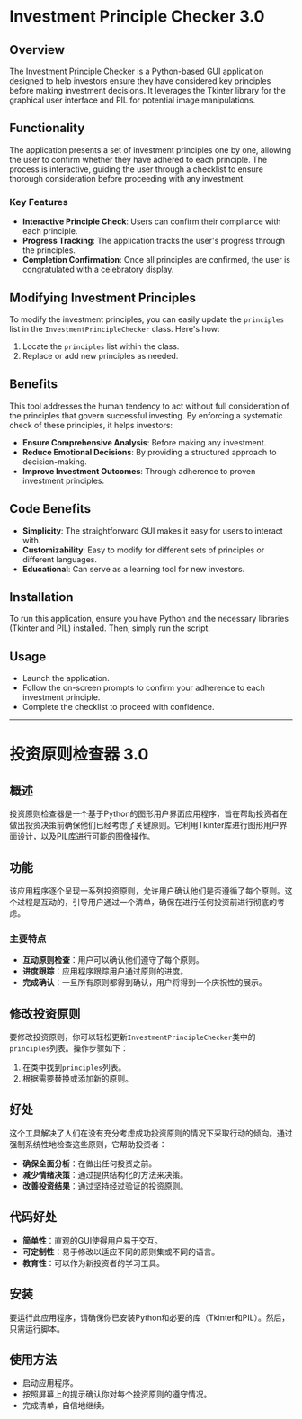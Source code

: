 # Investment Principle Checker 3.0

## Overview
The Investment Principle Checker is a Python-based GUI application designed to help investors ensure they have considered key principles before making investment decisions. It leverages the Tkinter library for the graphical user interface and PIL for potential image manipulations.

## Functionality
The application presents a set of investment principles one by one, allowing the user to confirm whether they have adhered to each principle. The process is interactive, guiding the user through a checklist to ensure thorough consideration before proceeding with any investment.

### Key Features
- **Interactive Principle Check**: Users can confirm their compliance with each principle.
- **Progress Tracking**: The application tracks the user's progress through the principles.
- **Completion Confirmation**: Once all principles are confirmed, the user is congratulated with a celebratory display.

## Modifying Investment Principles
To modify the investment principles, you can easily update the `principles` list in the `InvestmentPrincipleChecker` class. Here's how:

1. Locate the `principles` list within the class.
2. Replace or add new principles as needed.

## Benefits
This tool addresses the human tendency to act without full consideration of the principles that govern successful investing. By enforcing a systematic check of these principles, it helps investors:
- **Ensure Comprehensive Analysis**: Before making any investment.
- **Reduce Emotional Decisions**: By providing a structured approach to decision-making.
- **Improve Investment Outcomes**: Through adherence to proven investment principles.

## Code Benefits
- **Simplicity**: The straightforward GUI makes it easy for users to interact with.
- **Customizability**: Easy to modify for different sets of principles or different languages.
- **Educational**: Can serve as a learning tool for new investors.

## Installation
To run this application, ensure you have Python and the necessary libraries (Tkinter and PIL) installed. Then, simply run the script.

## Usage
- Launch the application.
- Follow the on-screen prompts to confirm your adherence to each investment principle.
- Complete the checklist to proceed with confidence.

---

# 投资原则检查器 3.0

## 概述
投资原则检查器是一个基于Python的图形用户界面应用程序，旨在帮助投资者在做出投资决策前确保他们已经考虑了关键原则。它利用Tkinter库进行图形用户界面设计，以及PIL库进行可能的图像操作。

## 功能
该应用程序逐个呈现一系列投资原则，允许用户确认他们是否遵循了每个原则。这个过程是互动的，引导用户通过一个清单，确保在进行任何投资前进行彻底的考虑。

### 主要特点
- **互动原则检查**：用户可以确认他们遵守了每个原则。
- **进度跟踪**：应用程序跟踪用户通过原则的进度。
- **完成确认**：一旦所有原则都得到确认，用户将得到一个庆祝性的展示。

## 修改投资原则
要修改投资原则，你可以轻松更新`InvestmentPrincipleChecker`类中的`principles`列表。操作步骤如下：

1. 在类中找到`principles`列表。
2. 根据需要替换或添加新的原则。

## 好处
这个工具解决了人们在没有充分考虑成功投资原则的情况下采取行动的倾向。通过强制系统性地检查这些原则，它帮助投资者：
- **确保全面分析**：在做出任何投资之前。
- **减少情绪决策**：通过提供结构化的方法来决策。
- **改善投资结果**：通过坚持经过验证的投资原则。

## 代码好处
- **简单性**：直观的GUI使得用户易于交互。
- **可定制性**：易于修改以适应不同的原则集或不同的语言。
- **教育性**：可以作为新投资者的学习工具。

## 安装
要运行此应用程序，请确保你已安装Python和必要的库（Tkinter和PIL）。然后，只需运行脚本。

## 使用方法
- 启动应用程序。
- 按照屏幕上的提示确认你对每个投资原则的遵守情况。
- 完成清单，自信地继续。

